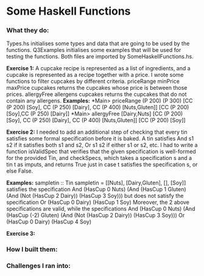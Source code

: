 # Some Haskell Functions

### What they do:

Types.hs initialises some types and data that are going to be used by the functions.
Q3Examples initialises some examples that will be used for testing the functions.
Both files are imported by SomeHaskellFunctions.hs.

**Exercise 1:** 
A cupcake recipe is represented as a list of ingredients, and a cupcake is represented as a recipe together with a price. I wrote some functions to filter cupcakes by different criteria. priceRange minPrice maxPrice cupcakes returns the cupcakes whose price is between those prices. allergyFree allergens cupcakes returns the cupcakes that do not contain any allergens. 
**Examples:** 
*Main> priceRange (P 200) (P 300) [CC (P 200) [Soy], CC (P 250) [Dairy], CC (P 400) [Nuts,Gluten]] 
[CC (P 200) [Soy],CC (P 250) [Dairy]] 
*Main> allergyFree [Dairy,Nuts] [CC (P 200) [Soy], CC (P 250) [Dairy], CC (P 400) [Nuts,Gluten]] 
[CC (P 200) [Soy]] 

**Exercise 2:** 
I needed to add an additional step of checking that every tin satisfies some formal specification before it is baked. A tin satisfies And s1 s2 if it satisfies both s1 and s2, Or s1 s2 if either s1 or s2, etc. I had to write a function isValidSpec that verifies that the given specification is well-formed for the provided Tin, and checkSpecs, which takes a specification s and a tin t as imputs, and returns True just in case t satisfies the specification s, or else False.

**Examples:** 
sampletin :: Tin 
sampletin = [[Nuts], [Dairy,Gluten], [], [Soy]] 
satisfies the specification 
And (HasCup 0 Nuts) (And (HasCup 1 Gluten) (And (Not (HasCup 2 Dairy)) (HasCup 3 Soy))) 
but does not satisfy the specification 
Or (HasCup 0 Dairy) (HasCup 1 Soy) 
Moreover, the 2 above specifications are valid, while the specifications 
And (HasCup 0 Nuts) (And (HasCup (-2) Gluten) (And (Not (HasCup 2 Dairy)) (HasCup 3 Soy))) 
Or (HasCup 0 Dairy) (HasCup 4 Soy) 

**Exercise 3:** 

### How I built them:



### Challenges I ran into:
